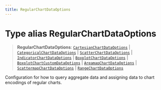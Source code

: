 ```yaml
---
title: RegularChartDataOptions
---
```


# Type alias RegularChartDataOptions

> **RegularChartDataOptions**: [`CartesianChartDataOptions`](../interfaces/interface.CartesianChartDataOptions.md) \| [`CategoricalChartDataOptions`](../interfaces/interface.CategoricalChartDataOptions.md) \| [`ScatterChartDataOptions`](../interfaces/interface.ScatterChartDataOptions.md) \| [`IndicatorChartDataOptions`](../interfaces/interface.IndicatorChartDataOptions.md) \| [`BoxplotChartDataOptions`](type-alias.BoxplotChartDataOptions.md) \| [`BoxplotChartCustomDataOptions`](type-alias.BoxplotChartCustomDataOptions.md) \| [`AreamapChartDataOptions`](../interfaces/interface.AreamapChartDataOptions.md) \| [`ScattermapChartDataOptions`](../interfaces/interface.ScattermapChartDataOptions.md) \| [`RangeChartDataOptions`](../interfaces/interface.RangeChartDataOptions.md)

Configuration for how to query aggregate data and assigning data to chart encodings of regular charts.

